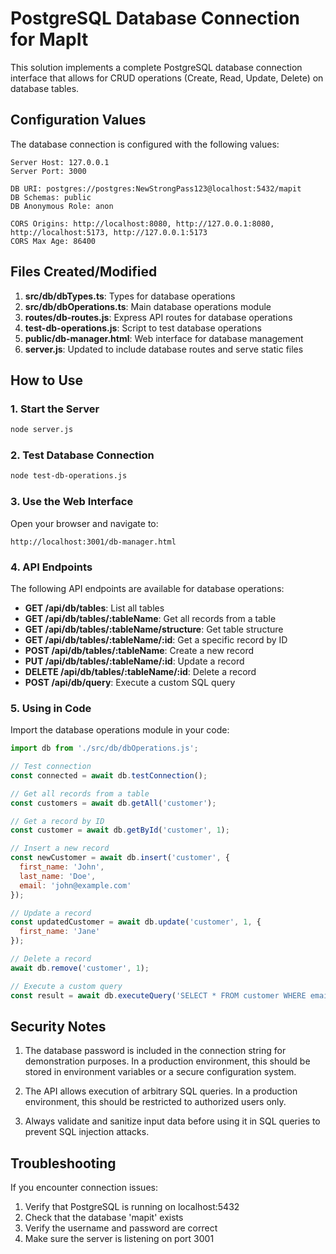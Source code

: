 # PostgreSQL Database Connection for MapIt

This solution implements a complete PostgreSQL database connection interface that allows for CRUD operations (Create, Read, Update, Delete) on database tables.

## Configuration Values

The database connection is configured with the following values:

```
Server Host: 127.0.0.1
Server Port: 3000

DB URI: postgres://postgres:NewStrongPass123@localhost:5432/mapit
DB Schemas: public
DB Anonymous Role: anon

CORS Origins: http://localhost:8080, http://127.0.0.1:8080, http://localhost:5173, http://127.0.0.1:5173
CORS Max Age: 86400
```

## Files Created/Modified

1. **src/db/dbTypes.ts**: Types for database operations
2. **src/db/dbOperations.ts**: Main database operations module
3. **routes/db-routes.js**: Express API routes for database operations
4. **test-db-operations.js**: Script to test database operations
5. **public/db-manager.html**: Web interface for database management
6. **server.js**: Updated to include database routes and serve static files

## How to Use

### 1. Start the Server

```bash
node server.js
```

### 2. Test Database Connection

```bash
node test-db-operations.js
```

### 3. Use the Web Interface

Open your browser and navigate to:
```
http://localhost:3001/db-manager.html
```

### 4. API Endpoints

The following API endpoints are available for database operations:

- **GET /api/db/tables**: List all tables
- **GET /api/db/tables/:tableName**: Get all records from a table
- **GET /api/db/tables/:tableName/structure**: Get table structure
- **GET /api/db/tables/:tableName/:id**: Get a specific record by ID
- **POST /api/db/tables/:tableName**: Create a new record
- **PUT /api/db/tables/:tableName/:id**: Update a record
- **DELETE /api/db/tables/:tableName/:id**: Delete a record
- **POST /api/db/query**: Execute a custom SQL query

### 5. Using in Code

Import the database operations module in your code:

```javascript
import db from './src/db/dbOperations.js';

// Test connection
const connected = await db.testConnection();

// Get all records from a table
const customers = await db.getAll('customer');

// Get a record by ID
const customer = await db.getById('customer', 1);

// Insert a new record
const newCustomer = await db.insert('customer', {
  first_name: 'John',
  last_name: 'Doe',
  email: 'john@example.com'
});

// Update a record
const updatedCustomer = await db.update('customer', 1, {
  first_name: 'Jane'
});

// Delete a record
await db.remove('customer', 1);

// Execute a custom query
const result = await db.executeQuery('SELECT * FROM customer WHERE email LIKE $1', ['%example.com']);
```

## Security Notes

1. The database password is included in the connection string for demonstration purposes. In a production environment, this should be stored in environment variables or a secure configuration system.

2. The API allows execution of arbitrary SQL queries. In a production environment, this should be restricted to authorized users only.

3. Always validate and sanitize input data before using it in SQL queries to prevent SQL injection attacks.

## Troubleshooting

If you encounter connection issues:

1. Verify that PostgreSQL is running on localhost:5432
2. Check that the database 'mapit' exists
3. Verify the username and password are correct
4. Make sure the server is listening on port 3001